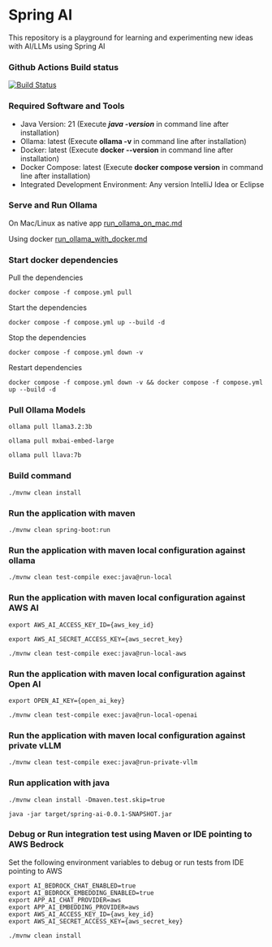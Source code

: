 # Spring AI
This repository is a playground for learning and experimenting new ideas with AI/LLMs using Spring AI

### Github Actions Build status
[![Build Status](https://github.com/harishkannarao/spring-ai/workflows/CI-main/badge.svg)](https://github.com/harishkannarao/spring-ai/actions?query=workflow%3ACI-main)

### Required Software and Tools
* Java Version: 21 (Execute **_java -version_** in command line after installation)
* Ollama: latest (Execute **ollama -v** in command line after installation)
* Docker: latest (Execute **docker --version** in command line after installation)
* Docker Compose: latest (Execute **docker compose version** in command line after installation)
* Integrated Development Environment: Any version IntelliJ Idea or Eclipse

### Serve and Run Ollama

On Mac/Linux as native app [run_ollama_on_mac.md](https://github.com/harishkannarao/spring-ai/blob/main/run_ollama_on_mac.md)

Using docker [run_ollama_with_docker.md](https://github.com/harishkannarao/spring-ai/blob/main/run_ollama_with_docker.md)

### Start docker dependencies

Pull the dependencies

    docker compose -f compose.yml pull

Start the dependencies

    docker compose -f compose.yml up --build -d

Stop the dependencies

    docker compose -f compose.yml down -v

Restart dependencies

    docker compose -f compose.yml down -v && docker compose -f compose.yml up --build -d

### Pull Ollama Models

    ollama pull llama3.2:3b

    ollama pull mxbai-embed-large

    ollama pull llava:7b

### Build command

    ./mvnw clean install

### Run the application with maven

    ./mvnw clean spring-boot:run

### Run the application with maven local configuration against ollama

    ./mvnw clean test-compile exec:java@run-local

### Run the application with maven local configuration against AWS AI

    export AWS_AI_ACCESS_KEY_ID={aws_key_id}

    export AWS_AI_SECRET_ACCESS_KEY={aws_secret_key}

    ./mvnw clean test-compile exec:java@run-local-aws

### Run the application with maven local configuration against Open AI

    export OPEN_AI_KEY={open_ai_key}

    ./mvnw clean test-compile exec:java@run-local-openai

### Run the application with maven local configuration against private vLLM

    ./mvnw clean test-compile exec:java@run-private-vllm

### Run application with java

    ./mvnw clean install -Dmaven.test.skip=true

    java -jar target/spring-ai-0.0.1-SNAPSHOT.jar

### Debug or Run integration test using Maven or IDE pointing to AWS Bedrock

Set the following environment variables to debug or run tests from IDE pointing to AWS

    export AI_BEDROCK_CHAT_ENABLED=true
    export AI_BEDROCK_EMBEDDING_ENABLED=true
    export APP_AI_CHAT_PROVIDER=aws
    export APP_AI_EMBEDDING_PROVIDER=aws
    export AWS_AI_ACCESS_KEY_ID={aws_key_id}
    export AWS_AI_SECRET_ACCESS_KEY={aws_secret_key}

    ./mvnw clean install